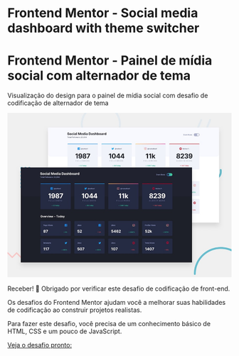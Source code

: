 # Frontend Mentor - Social media dashboard with theme switcher
# Frontend Mentor - Painel de mídia social com alternador de tema

Visualização do design para o painel de mídia social com desafio de codificação de alternador de tema

![Design preview for the Social media dashboard with theme switcher coding challenge](./design/desktop-preview.jpg)

Receber! 👋
Obrigado por verificar este desafio de codificação de front-end.

Os desafios do Frontend Mentor ajudam você a melhorar suas habilidades de codificação ao construir projetos realistas.

Para fazer este desafio, você precisa de um conhecimento básico de HTML, CSS e um pouco de JavaScript.

[Veja o desafio pronto:](https://xenodochial-darwin-93e53a.netlify.app/)
